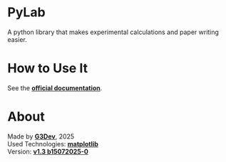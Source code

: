 # PyLab
A python library that makes experimental calculations and paper writing easier.

# How to Use It
See the [**official documentation**](https://github.com/G3Dev-0/pylab/blob/main/DOCUMENTATION.md).

# About
Made by [**G3Dev**](https://github.com/G3Dev-0), 2025\
Used Technologies: [**matplotlib**](https://matplotlib.org/)\
Version: [**v1.3 b15072025-0**](https://github.com/G3Dev-0/pylab)
